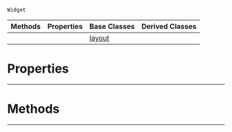  `Widget`

|Methods|Properties|Base Classes|Derived Classes|
|---|---|---|---|
| | |[layout](https://github.com/zeroengineteam/ZeroDocs/blob/master/code_reference/class_reference/layout.markdown)| |


 #  Properties


---  
 #  Methods


---  
 

 